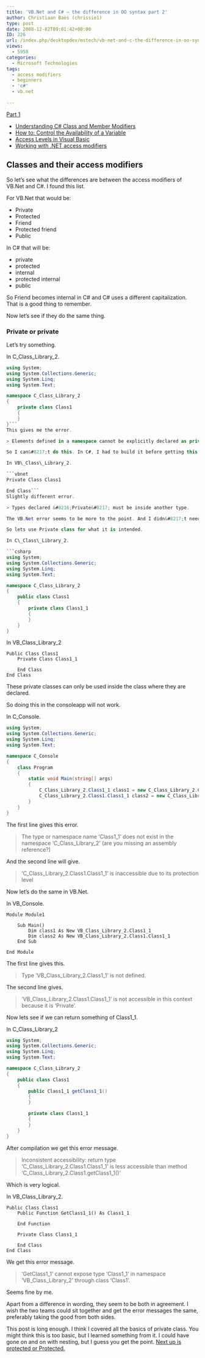 ```yaml
---
title: 'VB.Net and C# – the difference in OO syntax part 2'
author: Christiaan Baes (chrissie1)
type: post
date: 2008-12-02T09:01:42+00:00
ID: 226
url: /index.php/desktopdev/mstech/vb-net-and-c-the-difference-in-oo-syntax-1/
views:
  - 5958
categories:
  - Microsoft Technologies
tags:
  - access modifiers
  - beginners
  - 'c#'
  - vb.net

---
```

[Part 1][1]

  * [Understanding C# Class and Member Modifiers][2]
  * [How to: Control the Availability of a Variable][3]
  * [Access Levels in Visual Basic][4]
  * [Working with .NET access modifiers][5]

## Classes and their access modifiers

So let&#8217;s see what the differences are between the access modifiers of VB.Net and C#. I found this list.

For VB.Net that would be:

  * Private
  * Protected
  * Friend
  * Protected friend
  * Public

In C# that will be:

  * private
  * protected
  * internal
  * protected internal
  * public

So Friend becomes internal in C# and C# uses a different capitalization. That is a good thing to remember.

Now let&#8217;s see if they do the same thing.

### Private or private

Let&#8217;s try something.

In C\_Class\_Library_2.

```csharp
using System;
using System.Collections.Generic;
using System.Linq;
using System.Text;

namespace C_Class_Library_2
{
    private class Class1
    {
    }
}```
This gives me the error.

> Elements defined in a namespace cannot be explicitly declared as private, protected, or protected internal

So I can&#8217;t do this. In C#, I had to build it before getting this error.

In VB\_Class\_Library_2.

```vbnet
Private Class Class1

End Class```
Slightly different error. 

> Types declared &#8216;Private&#8217; must be inside another type.

The VB.Net error seems to be more to the point. And I didn&#8217;t need to compile.

So lets use Private class for what it is intended.

In C\_Class\_Library_2.

```csharp
using System;
using System.Collections.Generic;
using System.Linq;
using System.Text;

namespace C_Class_Library_2
{
    public class Class1
    {
        private class Class1_1
        {
        }
    }
}
```
In VB\_Class\_Library_2

```vbnet
Public Class Class1
    Private Class Class1_1

    End Class
End Class
```
These private classes can only be used inside the class where they are declared.

So doing this in the consoleapp will not work.

In C_Console.

```csharp
using System;
using System.Collections.Generic;
using System.Linq;
using System.Text;

namespace C_Console
{
    class Program
    {
        static void Main(string[] args)
        {
            C_Class_Library_2.Class1_1 class1 = new C_Class_Library_2.Class1_1();
            C_Class_Library_2.Class1.Class1_1 class2 = new C_Class_Library_2.Class1.Class1_1();
        }
    }
}
```
The first line gives this error.

> The type or namespace name &#8216;Class1\_1&#8217; does not exist in the namespace &#8216;C\_Class\_Library\_2&#8217; (are you missing an assembly reference?)

And the second line will give.

> &#8216;C\_Class\_Library\_2.Class1.Class1\_1&#8217; is inaccessible due to its protection level

Now let&#8217;s do the same in VB.Net.

In VB_Console.

```VB.Net
Module Module1

    Sub Main()
        Dim class1 As New VB_Class_Library_2.Class1_1
        Dim class2 As New VB_Class_Library_2.Class1.Class1_1
    End Sub

End Module
```
The first line gives this.

> Type &#8216;VB\_Class\_Library\_2.Class1\_1&#8217; is not defined.

The second line gives.

> &#8216;VB\_Class\_Library\_2.Class1.Class1\_1&#8217; is not accessible in this context because it is &#8216;Private&#8217;.

Now lets see if we can return something of Class1_1.

In C\_Class\_Library_2

```csharp
using System;
using System.Collections.Generic;
using System.Linq;
using System.Text;

namespace C_Class_Library_2
{
    public class Class1
    {
        public Class1_1 getClass1_1()
        {
        }

        private class Class1_1
        {
        }
    }
}
```
After compilation we get this error message.

> Inconsistent accessibility: return type &#8216;C\_Class\_Library\_2.Class1.Class1\_1&#8217; is less accessible than method &#8216;C\_Class\_Library\_2.Class1.getClass1\_1()&#8217;

Which is very logical.

In VB\_Class\_Library_2.

```vbnet
Public Class Class1
    Public Function GetClass1_1() As Class1_1

    End Function

    Private Class Class1_1

    End Class
End Class
```
We get this error message.

> &#8216;GetClass1\_1&#8217; cannot expose type &#8216;Class1\_1&#8217; in namespace &#8216;VB\_Class\_Library_2&#8217; through class &#8216;Class1&#8217;.

Seems fine by me.

Apart from a difference in wording, they seem to be both in agreement. I wish the two teams could sit together and get the error messages the same, preferably taking the good from both sides. 

This post is long enough. I think I covered all the basics of private class. You might think this is too basic, but I learned something from it. I could have gone on and on with nesting, but I guess you get the point. [Next up is protected or Protected.][6]

 [1]: /index.php/DesktopDev/MSTech/vb-net-and-c-the-difference-in-oo-syntax
 [2]: http://www.devsource.com/c/a/Techniques/Understanding-C-Class-and-Member-Modifiers/
 [3]: http://msdn.microsoft.com/en-us/library/e8zxe4y5.aspx
 [4]: http://msdn.microsoft.com/en-us/library/76453kax.aspx
 [5]: http://www.builderau.com.au/program/dotnet/soa/Working-with-NET-access-modifiers/0,339028399,339283997,00.htm
 [6]: /index.php/DesktopDev/MSTech/vb-net-and-c-the-difference-in-oo-syntax-3